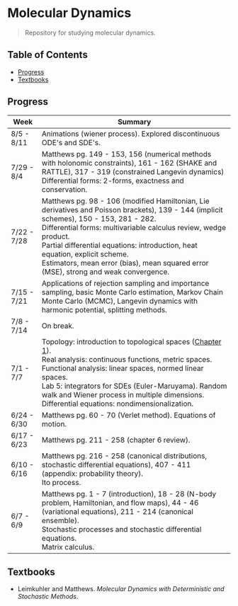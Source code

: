 # Molecular Dynamics

> Repository for studying molecular dynamics.

## Table of Contents
- [Progress](#progress)
- [Textbooks](#textbooks)

## Progress

| Week | Summary |
| -- | -- |
| 8/5 - 8/11 | Animations (wiener process). Explored discontinuous ODE's and SDE's. |
| 7/29 - 8/4 | Matthews pg. 149 - 153, 156 (numerical methods with holonomic constraints), 161 - 162 (SHAKE and RATTLE), 317 - 319 (constrained Langevin dynamics)<br>Differential forms: 2-forms, exactness and conservation. |
| 7/22 - 7/28 | Matthews pg. 98 - 106 (modified Hamiltonian, Lie derivatives and Poisson brackets), 139 - 144 (implicit schemes), 150 - 153, 281 - 282.<br>Differential forms: multivariable calculus review, wedge product.<br>Partial differential equations: introduction, heat equation, explicit scheme.<br>Estimators, mean error (bias), mean squared error (MSE), strong and weak convergence. |
| 7/15 - 7/21 | Applications of rejection sampling and importance sampling, basic Monte Carlo estimation, Markov Chain Monte Carlo (MCMC), Langevin dynamics with harmonic potential, splitting methods. |
| 7/8 - 7/14 | On break. |
| 7/1 - 7/7 | Topology: introduction to topological spaces ([Chapter 1](http://mathonline.wikidot.com/topology)).<br>Real analysis: continuous functions, metric spaces.<br>Functional analysis: linear spaces, normed linear spaces.<br>Lab 5: integrators for SDEs (Euler-Maruyama). Random walk and Wiener process in multiple dimensions.<br>Differential equations: nondimensionalization. |
| 6/24 - 6/30 | Matthews pg. 60 - 70 (Verlet method). Equations of motion. |
| 6/17 - 6/23 | Matthews pg. 211 - 258 (chapter 6 review). |
| 6/10 - 6/16 | Matthews pg. 216 - 258 (canonical distributions, stochastic differential equations), 407 - 411 (appendix: probability theory).<br>Ito process. |
| 6/7 - 6/9 | Matthews pg. 1 - 7 (introduction), 18 - 28 (N-body problem, Hamiltonian, and flow maps), 44 - 46 (variational equations), 211 - 214 (canonical ensemble).<br>Stochastic processes and stochastic differential equations.<br>Matrix calculus. |

## Textbooks
- Leimkuhler and Matthews. *Molecular Dynamics with Deterministic and Stochastic Methods*.

